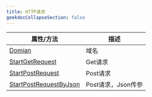 ```yaml
---
title: HTTP请求
geekdocCollapseSection: false
---
```


| 属性/方法 | 描述 |
| - | - |
| [Domian](/WithWhatForUnity/WebRequestMgr/Domain) | 域名 |
| [StartGetRequest](/WithWhatForUnity/WebRequestMgr/StartGetRequest) | Get请求 |
| [StartPostRequest](/WithWhatForUnity/WebRequestMgr/StartPostRequest) | Post请求 |
| [StartPostRequestByJson](/WithWhatForUnity/WebRequestMgr/StartPostRequestByJson) | Post请求，Json传参 |